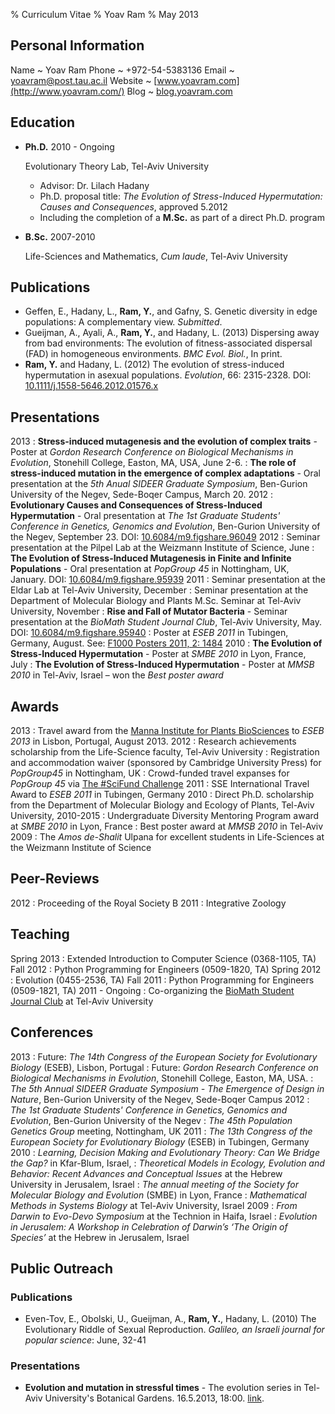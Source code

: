 % Curriculum Vitae 
% Yoav Ram
% May 2013

## Personal Information

Name
  ~ Yoav Ram
Phone
  ~ +972-54-5383136
Email
  ~ yoavram@post.tau.ac.il
Website
  ~ [www.yoavram.com](http://www.yoavram.com/)
Blog
  ~ [blog.yoavram.com](http://blog.yoavram.com/)

## Education

*   **Ph.D.** 2010 - Ongoing

    Evolutionary Theory Lab, Tel-Aviv University

    -   Advisor: Dr. Lilach Hadany
    -   Ph.D. proposal title: *The Evolution of Stress-Induced Hypermutation: 
Causes and Consequences*, approved 5.2012
    -   Including the completion of a **M.Sc.** as part of a direct Ph.D. program

*   **B.Sc.** 2007-2010

    Life-Sciences and Mathematics, *Cum laude*, Tel-Aviv University

## Publications

*   Geffen, E., Hadany, L., **Ram, Y.**, and Gafny, S. Genetic diversity in edge populations: A complementary view. *Submitted*.
*   Gueijman, A., Ayali, A., **Ram, Y.**, and Hadany, L. (2013) Dispersing away from bad environments: The evolution of fitness-associated dispersal (FAD) in homogeneous environments. *BMC Evol. Biol.*, In print.
*   **Ram, Y.** and Hadany, L. (2012) The evolution of stress-induced hypermutation in asexual populations. *Evolution*, 66: 2315-2328. DOI: [10.1111/j.1558-5646.2012.01576.x](http://onlinelibrary.wiley.com/doi/10.1111/j.1558-5646.2012.01576.x/abstract)

## Presentations
2013
:   **Stress-induced mutagenesis and the evolution of complex traits** - Poster at *Gordon Research Conference on Biological Mechanisms in Evolution*, Stonehill College, Easton, MA, USA, June 2-6.
:   **The role of stress-induced mutation in the emergence of complex adaptations** - Oral presentation at the *5th Anual SIDEER Graduate Symposium*, Ben-Gurion University of the Negev, Sede-Boqer Campus, March 20.
2012
:    **Evolutionary Causes and Consequences of Stress-Induced Hypermutation** - Oral presentation at *The 1st Graduate Students' Conference in Genetics, Genomics and Evolution*, Ben-Gurion University of the Negev, September 23. DOI: [10.6084/m9.figshare.96049](http://dx.doi.org/10.6084/m9.figshare.96049)
2012
:    Seminar presentation at the Pilpel Lab at the Weizmann Institute of Science, June
:    **The Evolution of Stress-Induced Mutagenesis in Finite and Infinite Populations** - Oral presentation at *PopGroup 45* in Nottingham, UK, January. DOI: [10.6084/m9.figshare.95939](http://dx.doi.org/10.6084/m9.figshare.96049)
2011
:    Seminar presentation at the Eldar Lab at Tel-Aviv University, December
:    Seminar presentation at the Department of Molecular Biology and Plants M.Sc. Seminar at Tel-Aviv University, November
:    **Rise and Fall of Mutator Bacteria** - Seminar presentation at the *BioMath Student Journal Club*, Tel-Aviv University, May. DOI: [10.6084/m9.figshare.95940](http://dx.doi.org/10.6084/m9.figshare.95940)
:    Poster at *ESEB 2011* in Tubingen, Germany, August. See: [F1000 Posters 2011, 2: 1484](http://f1000.com/posters/browse/summary/2211)
2010
:    **The Evolution of Stress-Induced Hypermutation** - Poster at *SMBE 2010* in Lyon, France, July
:    **The Evolution of Stress-Induced Hypermutation** - Poster at *MMSB 2010* in Tel-Aviv, Israel – won the *Best poster award*

## Awards

2013
:    Travel award from the [Manna Institute for Plants BioSciences](http://manna.tau.ac.il/) to *ESEB 2013* in Lisbon, Portugal, August 2013.
2012
:    Research achievements scholarship from the Life-Science faculty, Tel-Aviv University
:    Registration and accommodation waiver (sponsored by Cambridge University Press) for *PopGroup45* in Nottingham, UK
:    Crowd-funded travel expanses for *PopGroup 45* via [The #SciFund Challenge](http://scifundchallenge.org/)
2011
:    SSE International Travel Award to *ESEB 2011* in Tubingen, Germany
2010
:    Direct Ph.D. scholarship from the Department of Molecular Biology and Ecology of Plants, Tel-Aviv University, 2010-2015
:    Undergraduate Diversity Mentoring Program award at *SMBE 2010* in Lyon, France
:    Best poster award at *MMSB 2010* in Tel-Aviv
2009
:    The *Amos de-Shalit* Ulpana for excellent students in Life-Sciences at the Weizmann Institute of Science

## Peer-Reviews

2012
:    Proceeding of the Royal Society B
2011
:    Integrative Zoology

## Teaching

Spring 2013
:    Extended Introduction to Computer Science (0368-1105, TA)
Fall 2012 
:    Python Programming for Engineers (0509-1820, TA)
Spring 2012
:    Evolution (0455-2536, TA)
Fall 2011 
:    Python Programming for Engineers (0509-1821, TA)
2011 - Ongoing 
:    Co-organizing the [BioMath Student Journal Club](http://biomathsjctau.wordpress.com/) at Tel-Aviv University

## Conferences
2013
:    Future: *The 14th Congress of the European Society for Evolutionary Biology* (ESEB), Lisbon, Portugal
:    Future: *Gordon Research Conference on Biological Mechanisms in Evolution*, Stonehill College, Easton, MA, USA.
:    *The 5th Annual SIDEER Graduate Symposium - The Emergence of Design in Nature*, Ben-Gurion University of the Negev, Sede-Boqer Campus
2012
:    *The 1st Graduate Students' Conference in Genetics, Genomics and Evolution*, Ben-Gurion University of the Negev
:    *The 45th Population Genetics Group* meeting, Nottingham, UK
2011
:    *The 13th Congress of the European Society for Evolutionary Biology* (ESEB) in Tubingen, Germany
2010
:    *Learning, Decision Making and Evolutionary Theory: Can We Bridge the Gap?* in Kfar-Blum, Israel,
:    *Theoretical Models in Ecology, Evolution and Behavior: Recent Advances and Conceptual Issues* at the Hebrew University in Jerusalem, Israel
:    *The annual meeting of the Society for Molecular Biology and Evolution* (SMBE) in Lyon, France
:    *Mathematical Methods in Systems Biology* at Tel-Aviv University, Israel
2009
:    *From Darwin to Evo-Devo Symposium* at the Technion in Haifa, Israel
:    *Evolution in Jerusalem: A Workshop in Celebration of Darwin’s ‘The Origin of 	Species’* at the Hebrew in Jerusalem, Israel

## Public Outreach

### Publications

*   Even-Tov, E., Obolski, U., Gueijman, A., **Ram, Y.**, Hadany, L. (2010) The Evolutionary Riddle of Sexual Reproduction. *Galileo, an Israeli journal for popular science*: June, 32-41

### Presentations

* **Evolution and mutation in stressful times** - The evolution series in Tel-Aviv University's Botanical Gardens. 16.5.2013, 18:00. [link](https://campus5.tau.ac.il/events/evolution/16-5-13).